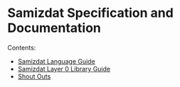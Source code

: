 Samizdat Specification and Documentation
========================================

Contents:

* [Samizdat Language Guide](language-guide/README.md)
* [Samizdat Layer 0 Library Guide](samizdat-0-library/README.md)
* [Shout Outs](shout-outs.md)
